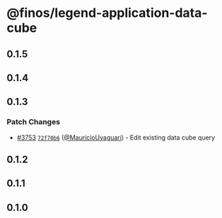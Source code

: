 # @finos/legend-application-data-cube

## 0.1.5

## 0.1.4

## 0.1.3

### Patch Changes

- [#3753](https://github.com/finos/legend-studio/pull/3753) [`72f70b6`](https://github.com/finos/legend-studio/commit/72f70b62a6e15d96e6f1116ee84ed34eaba82022) ([@MauricioUyaguari](https://github.com/MauricioUyaguari)) - Edit existing data cube query

## 0.1.2

## 0.1.1

## 0.1.0
